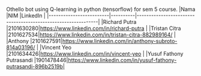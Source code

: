 Othello bot using Q-learning in python (tensorflow) for sem 5 course.
|Nama                     |NIM       |LinkedIn                                                      |
|-------------------------|----------|--------------------------------------------------------------|
|Richard Putra            |2101630280|https://www.linkedin.com/in/richard-putra                     |
|Tristan Citra            |2101627534|https://www.linkedin.com/in/tristan-citra-882989164/          |
|Anthony                  |2101627591|https://www.linkedin.com/in/anthony-subroto-814a03196/        |
|Vincent Yeo              |2101634426|https://www.linkedin.com/in/vincent-yeo                       |
|Yusuf Fathony Putrasandi |1901478446|https://www.linkedin.com/in/yusuf-fathony-putrasandi-896b2519b|
